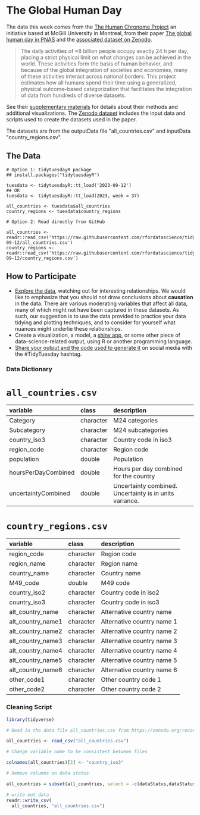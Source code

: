 # The Global Human Day

The data this week comes from the [The Human Chronome Project](https://www.humanchronome.org/) an initiative based at McGill University in Montreal, from their paper [The global human day in PNAS](https://www.pnas.org/doi/10.1073/pnas.2219564120#sec-2) and the [associated dataset on Zenodo](https://zenodo.org/record/8040631).

> The daily activities of ≈8 billion people occupy exactly 24 h per day, placing a strict physical limit on what changes can be achieved in the world. These activities form the basis of human behavior, and because of the global integration of societies and economies, many of these activities interact across national borders. This project estimates how all humans spend their time using a generalized, physical outcome–based categorization that facilitates the integration of data from hundreds of diverse datasets. 

See their [supplementary materials](https://www.pnas.org/doi/10.1073/pnas.2219564120#supplementary-materials) for details about their methods and additional visualizations. The [Zenodo dataset](https://zenodo.org/record/8040631) includes the input data and scripts used to create the datasets used in the paper. 

The datasets are from the outputData file "all_countries.csv" and inputData "country_regions.csv".

## The Data

```{r}
# Option 1: tidytuesdayR package 
## install.packages("tidytuesdayR")

tuesdata <- tidytuesdayR::tt_load('2023-09-12')
## OR
tuesdata <- tidytuesdayR::tt_load(2023, week = 37)

all_countries <- tuesdata$all_countries
country_regions <- tuesdata$country_regions

# Option 2: Read directly from GitHub

all_countries <- readr::read_csv('https://raw.githubusercontent.com/rfordatascience/tidytuesday/master/data/2023/2023-09-12/all_countries.csv')
country_regions <- readr::read_csv('https://raw.githubusercontent.com/rfordatascience/tidytuesday/master/data/2023/2023-09-12/country_regions.csv')
```

## How to Participate

- [Explore the data](https://r4ds.hadley.nz/), watching out for interesting relationships. We would like to emphasize that you should not draw conclusions about **causation** in the data. There are various moderating variables that affect all data, many of which might not have been captured in these datasets. As such, our suggestion is to use the data provided to practice your data tidying and plotting techniques, and to consider for yourself what nuances might underlie these relationships.
- Create a visualization, a model, a [shiny app](https://shiny.posit.co/), or some other piece of data-science-related output, using R or another programming language.
- [Share your output and the code used to generate it](../../../sharing.md) on social media with the #TidyTuesday hashtag.


### Data Dictionary

# `all_countries.csv`

|variable            |class     |description         |
|:-------------------|:---------|:-------------------|
|Category            |character |M24 categories            |
|Subcategory         |character |M24 subcategories         |
|country_iso3        |character |Country code in iso3        |
|region_code         |character |Region code        |
|population          |double    |Population         |
|hoursPerDayCombined |double    |Hours per day combined for the country |
|uncertaintyCombined |double    |Uncertainty combined. Uncertainty is in units variance. |

# `country_regions.csv`

|variable          |class     |description       |
|:-----------------|:---------|:-----------------|
|region_code       |character |Region code       |
|region_name       |character |Region name       |
|country_name      |character |Country name      |
|M49_code          |double    |M49 code      |
|country_iso2      |character |Country code in iso2      |
|country_iso3      |character |Country code in iso3      |
|alt_country_name  |character |Alternative country name  |
|alt_country_name1 |character |Alternative country name 1 |
|alt_country_name2 |character |Alternative country name 2 |
|alt_country_name3 |character |Alternative country name 3 |
|alt_country_name4 |character |Alternative country name 4 |
|alt_country_name5 |character |Alternative country name 5 |
|alt_country_name6 |character |Alternative country name 6 |
|other_code1       |character |Other country code 1       |
|other_code2       |character |Other country code 2       |


### Cleaning Script

``` r
library(tidyverse)

# Read in the data file all_countries.csv from https://zenodo.org/record/8040631

all_countries <- read_csv("all_countries.csv")

# Change variable name to be consistent between files

colnames(all_countries)[3] <- "country_iso3"

# Remove columns on data status

all_countries = subset(all_countries, select = -c(dataStatus,dataStatusEconomic))

# write out data
readr::write_csv(
  all_countries, "all_countries.csv")

```
